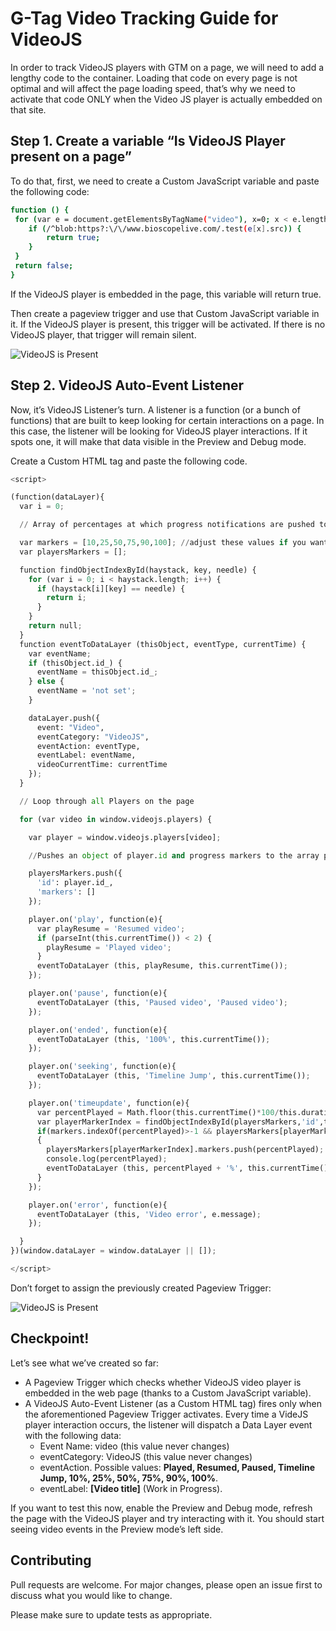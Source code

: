 # G-Tag Video Tracking Guide for VideoJS
In order to track VideoJS players with GTM on a page, we will need to add a lengthy code to the container. Loading that code on every page is not optimal and will affect the page loading speed, that’s why we need to activate that code ONLY when the Video JS player is actually embedded on that site.

## Step 1. Create a variable “Is VideoJS Player present on a page”


To do that, first, we need to create a Custom JavaScript variable and paste the following code:

```bash
function () {
 for (var e = document.getElementsByTagName("video"), x=0; x < e.length; x++) {
    if (/^blob:https?:\/\/www.bioscopelive.com/.test(e[x].src)) {
        return true;
    }
 }
 return false;
}

```

If the VideoJS player is embedded in the page, this variable will return true.

Then create a pageview trigger and use that Custom JavaScript variable in it. If the VideoJS player is present, this trigger will be activated. If there is no VideoJS player, that trigger will remain silent.

![VideoJS is Present](https://www.analyticsmania.com/wp-content/uploads/2017/08/Pageview-Trigger-Is-Vimeo-Present.png "VideoJS is Present")

## Step 2. VideoJS Auto-Event Listener

Now, it’s VideoJS Listener’s turn. A listener is a function (or a bunch of functions) that are built to keep looking for certain interactions on a page. In this case, the listener will be looking for VideoJS player interactions. If it spots one, it will make that data visible in the Preview and Debug mode.


Create a Custom HTML tag and paste the following code.


```python
<script>

(function(dataLayer){
  var i = 0;

  // Array of percentages at which progress notifications are pushed to the dataLayer

  var markers = [10,25,50,75,90,100]; //adjust these values if you want different progress reports
  var playersMarkers = [];

  function findObjectIndexById(haystack, key, needle) {
    for (var i = 0; i < haystack.length; i++) {
      if (haystack[i][key] == needle) {
        return i;
      }
    }
    return null;
  }
  function eventToDataLayer (thisObject, eventType, currentTime) {
    var eventName;
    if (thisObject.id_) {
      eventName = thisObject.id_;
    } else {
      eventName = 'not set';
    }

    dataLayer.push({
      event: "Video",
      eventCategory: "VideoJS",
      eventAction: eventType,
      eventLabel: eventName,
      videoCurrentTime: currentTime
    });
  }

  // Loop through all Players on the page

  for (var video in window.videojs.players) {

    var player = window.videojs.players[video];

    //Pushes an object of player.id and progress markers to the array playersMarkers

    playersMarkers.push({
      'id': player.id_,
      'markers': []
    });

    player.on('play', function(e){
      var playResume = 'Resumed video';
      if (parseInt(this.currentTime()) < 2) {
        playResume = 'Played video';
      }
      eventToDataLayer (this, playResume, this.currentTime());
    });

    player.on('pause', function(e){
      eventToDataLayer (this, 'Paused video', 'Paused video');
    });

    player.on('ended', function(e){
      eventToDataLayer (this, '100%', this.currentTime());
    });

    player.on('seeking', function(e){
      eventToDataLayer (this, 'Timeline Jump', this.currentTime());
    });

    player.on('timeupdate', function(e){
      var percentPlayed = Math.floor(this.currentTime()*100/this.duration());
      var playerMarkerIndex = findObjectIndexById(playersMarkers,'id',this.id_);
      if(markers.indexOf(percentPlayed)>-1 && playersMarkers[playerMarkerIndex].markers.indexOf(percentPlayed)==-1)
      {
        playersMarkers[playerMarkerIndex].markers.push(percentPlayed);
        console.log(percentPlayed);
        eventToDataLayer (this, percentPlayed + '%', this.currentTime());
      }
    });

    player.on('error', function(e){
      eventToDataLayer (this, 'Video error', e.message);
    });

  }
})(window.dataLayer = window.dataLayer || []);

</script>
```
Don’t forget to assign the previously created Pageview Trigger:

![VideoJS is Present](https://www.analyticsmania.com/wp-content/uploads/2017/08/Custom-HTML-Vimeo-Listener.png "VideoJS is Present")

## Checkpoint!
Let’s see what we’ve created so far:
- A Pageview Trigger which checks whether VideoJS video player is embedded in the web page (thanks to a Custom JavaScript variable).
- A VideoJS Auto-Event Listener (as a Custom HTML tag) fires only when the aforementioned Pageview Trigger activates. Every time a VideJS player interaction occurs, the listener will dispatch a Data Layer event with the following data:
  - Event Name: video (this value never changes)
  - eventCategory: VideoJS (this value never changes)
  - eventAction. Possible values: **Played, Resumed, Paused, Timeline Jump, 10%, 25%, 50%, 75%, 90%, 100%**.
  - eventLabel: **[Video title]** (Work in Progress).

If you want to test this now, enable the Preview and Debug mode, refresh the page with the VideoJS player and try interacting with it. You should start seeing video events in the Preview mode’s left side.


## Contributing
Pull requests are welcome. For major changes, please open an issue first to discuss what you would like to change.

Please make sure to update tests as appropriate.
